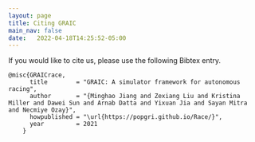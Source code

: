 ```yaml
---
layout: page
title: Citing GRAIC
main_nav: false
date:   2022-04-18T14:25:52-05:00
---
```


If you would like to cite us, please use the following Bibtex entry.

```
@misc{GRAICrace,
      title        = "GRAIC: A simulator framework for autonomous racing",
      author       = "{Minghao Jiang and Zexiang Liu and Kristina Miller and Dawei Sun and Arnab Datta and Yixuan Jia and Sayan Mitra and Necmiye Ozay}",
      howpublished = "\url{https://popgri.github.io/Race/}",
      year         = 2021
    }
```
